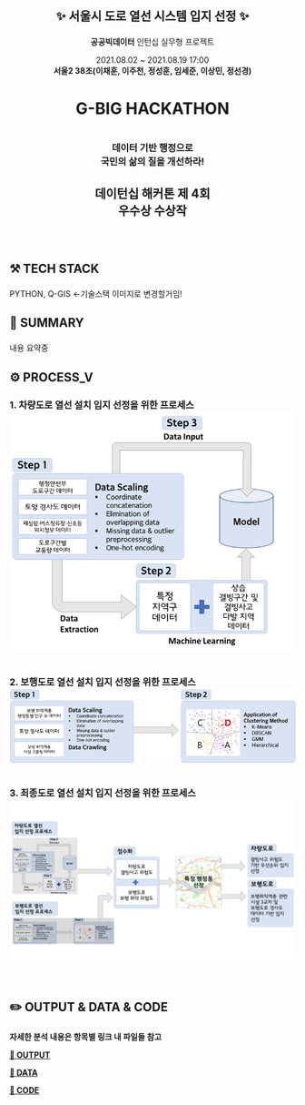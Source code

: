 <div align="center">
 <h2> 

 ✨ __서울시 도로 열선 시스템 입지 선정__ ✨  
 
 </h2>

__공공빅데이터__ 인턴십 실무형 프로젝트<br>

2021.08.02 ~ 2021.08.19 17:00<br>
__서울2 38조(이채훈, 이주천, 정성훈, 임세준, 이상민, 정선경)__
<h1>

__G-BIG HACKATHON__
<h1>

</div>
  <div align="center">
  <h3>
  데이터 기반 행정으로 <br> 
  국민의 삶의 질을 개선하라!
  <h3>
  <h2>

  **데이턴십 해커톤 제 4회<br>우수상 수상작**
  <h2>
  </div>
  <br>
 
  <h2>

 ⚒️ **TECH STACK** 
  </h2>
  PYTHON, Q-GIS <-기술스택 이미지로 변경할거임!
   <br>


<h2>

📃 **SUMMARY**
</h2> 
내용 요약중
<br>

<h2>

⚙️ **PROCESS_V**
</h2>

<h3>

**1. 차량도로 열선 설치 입지 선정을 위한 프로세스**
<br>
<img src="./IMAGE/PROCESS1.png">
<br>
<br>

**2. 보행도로 열선 설치 입지 선정을 위한 프로세스**<br>
<img src="./IMAGE/PROCESS2.png">
<br>
<br>

**3. 최종도로 열선 설치 입지 선정을 위한 프로세스**<br>
<img src="./IMAGE/PROCESS3.png">
</h3>
<br>
<h2>

✏️ **OUTPUT & DATA & CODE**
</h2>
<h4> 자세한 분석 내용은 항목별 링크 내 파일들 참고

[📕 **OUTPUT**](https://github.com/lookiesmu/Toy2_front_2021)
<br>

[📗 **DATA**](https://github.com/lookiesmu/Toy2_front_2021)
<br>


[📘 **CODE**](https://github.com/lookiesmu/Toy2_front_2021)

<h4>





  


